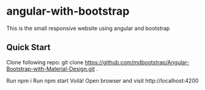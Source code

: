 # angular-with-bootstrap
This is the small responsive website using angular and bootstrap

## Quick Start ##

Clone following repo:
git clone https://github.com/mdbootstrap/Angular-Bootstrap-with-Material-Design.git .

Run npm i
Run npm start
Voilà! Open browser and visit http://localhost:4200



